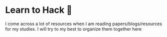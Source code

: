 # Learn to Hack 🥷

I come across a lot of resources when I am reading papers/blogs/resources for my studies. I will try to my best to organize them together here
